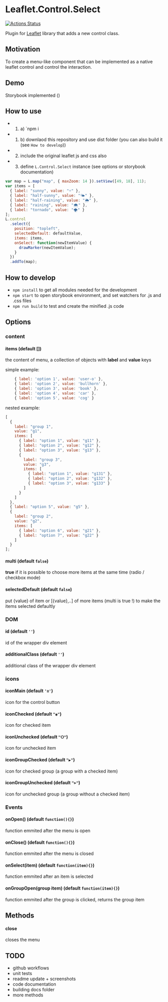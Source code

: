 # Leaflet.Control.Select

[![Actions Status](https://github.com/adammertel/Leaflet.Control.Select/workflows/client-code/badge.svg)](https://github.com/adammertel/Leaflet.Control.Select/actions)

Plugin for [Leaflet](leaflet.com) library that adds a new control class.

## Motivation

To create a menu-like component that can be implemented as a native leaflet control and control the interaction.

## Demo

Storybook implemented ()

## How to use

- 1. a) `npm i
- 1. b) downlaod this repository and use dist folder (you can also build it (see `How to develop`))
- 2. include the original leaflet js and css also
- 3. define `L.Control.Select` instance (see options or storybook documentation)

```js
var map = L.map("map", { maxZoom: 14 }).setView([49, 18], 11);
var items = [
  { label: "sunny", value: "☼" },
  { label: "half-sunny", value: "🌤" },
  { label: "half-raining", value: "🌦" },
  { label: "raining", value: "🌨" },
  { label: "tornado", value: "🌪" }
];
L.control
  .select({
    position: "topleft",
    selectedDefault: defaultValue,
    items: items,
    onSelect: function(newItemValue) {
      drawMarker(newItemValue);
    }
  })
  .addTo(map);
```

## How to develop

- `npm install` to get all modules needed for the development
- `npm start` to open storybook environment, and set watchers for .js and .css files
- `npm run build` to test and create the minified .js code

## Options

### content

#### **items** (default [])

the content of menu, a collection of objects with **label** and **value** keys

simple example:

```js
    { label: 'option 1', value: 'user-o' },
    { label: 'option 2', value: 'bullhorn' },
    { label: 'option 3', value: 'book' },
    { label: 'option 4', value: 'car' },
    { label: 'option 5', value: 'cog' }
```

nested example:

```js
[
  {
    label: "group 1",
    value: "g1",
    items: [
      { label: "option 1", value: "g11" },
      { label: "option 2", value: "g12" },
      { label: "option 3", value: "g13" },
      {
        label: "group 3",
        value: "g3",
        items: [
          { label: "option 1", value: "g131" },
          { label: "option 2", value: "g132" },
          { label: "option 3", value: "g133" }
        ]
      }
    ]
  },
  { label: "option 5", value: "g5" },
  {
    label: "group 2",
    value: "g2",
    items: [
      { label: "option 6", value: "g21" },
      { label: "option 7", value: "g22" }
    ]
  }
];
```

#### **multi** (default `false`)

**true** if it is possible to choose more items at the same time (radio / checkbox mode)

#### **selectedDefault** (default `false`)

put {value} of item or [{value},..] of more items (multi is true !) to make the items selected defaultly

### DOM

#### **id** (default `''`)

id of the wrapper div element

#### **additionalClass** (default `''`)

additional class of the wrapper div element

### icons

#### **iconMain** (default `'≡'`)

icon for the control button

#### **iconChecked** (default `"◉"`)

icon for checked item

#### **iconUnchecked** (default `"ⵔ"`)

icon for unchecked item

#### **iconGroupChecked** (default `"▶"`)

icon for checked group (a group with a checked item)

#### **iconGroupUnchecked** (default `"⊳"`)

icon for unchecked group (a group without a checked item)

### Events

#### **onOpen()** (default `function(){}`)

function emmited after the menu is open

#### **onClose()** (default `function(){}`)

function emmited after the menu is closed

#### **onSelect(item)** (default `function(item){}`)

function emmited after an item is selected

#### **onGroupOpen(group item)** (default `function(item){}`)

function emmited after the group is clicked, returns the group item

## Methods

#### **close**

closes the menu

## TODO

- github workflows
- unit tests
- readme update + screenshots
- code documentation
- building docs folder
- more methods
